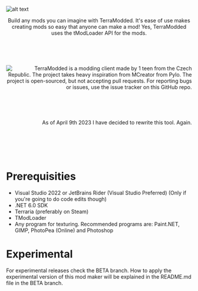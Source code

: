 ![alt text](https://www.petrtech.ml/TerraModdedRes/terralarge.png)
<p align="center">
Build any mods you can imagine with TerraModded. It's ease of use makes creating mods so easy that anyone can make a mod! Yes, TerraModded uses the tModLoader API for the mods.
</p>

<br/><br/><br/>

<img align="left" src="https://www.petrtech.ml/TerraModdedRes/logoUltra.png">
<p align="right">
TerraModded is a modding client made by 1 teen from the Czech Republic. The project takes heavy inspiration from MCreator from Pylo. The project is open-sourced, but not accepting pull requests. For reporting bugs or issues, use the issue tracker on this GitHub repo.
</p>
<br/>
<br/>
<br/>
<p align="right">
As of April 9th 2023 I have decided to rewrite this tool. Again.
</p>
<br/>
<br/>
<br/>
<br/>
<h1>Prerequisities</h1>
<ul>
<li>Visual Studio 2022 or JetBrains Rider (Visual Studio Preferred) (Only if you're going to do code edits though)</li>
<li>.NET 6.0 SDK</li>
<li>Terraria (preferably on Steam)</li>
<li>TModLoader</li>
<li>Any program for texturing. Recommended programs are: Paint.NET, GIMP, PhotoPea (Online) and Photoshop</li>
</ul>
<h1>Experimental</h1>
<p>
For experimental releases check the BETA branch. 
How to apply the experimental version of this mod maker will be explained in the README.md file in the BETA branch.
</p>
